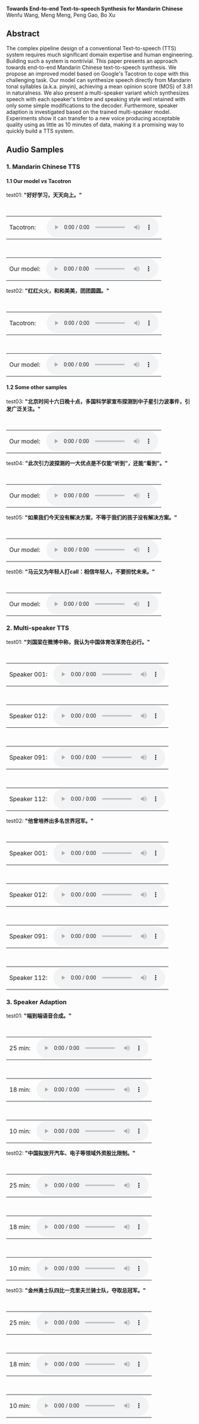 **Towards End-to-end Text-to-speech Synthesis for Mandarin Chinese**   
Wenfu Wang, Meng Meng, Peng Gao, Bo Xu

## Abstract
The complex pipeline design of a conventional Text-to-speech (TTS) system requires much significant domain expertise and human engineering. Building such a system is nontrivial. This paper presents an approach towards end-to-end Mandarin Chinese text-to-speech synthesis. We propose an improved model based on Google's Tacotron to cope with this challenging task. Our model can synthesize speech directly from Mandarin tonal syllables (a.k.a. pinyin), achieving a mean opinion score (MOS) of 3.81 in naturalness. We also present a multi-speaker variant which synthesizes speech with each speaker's timbre and speaking style well retained with only some simple modifications to the decoder. Furthermore, speaker adaption is investigated based on the trained multi-speaker model. Experiments show it can transfer to a new voice producing acceptable quality using as little as 10 minutes of data, making it a promising way to quickly build a TTS system.

## Audio Samples
### 1. Mandarin Chinese TTS
#### 1.1 Our model *vs* Tacotron

test01: **"好好学习，天天向上。"**
<table style="border: none;">
  <tr>
  <td style="border: none; vertical-align: middle;">Tacotron:&#160;&#160;&#160;</td>
  <td style="border: none; vertical-align: middle;"><audio controls=""><source src="demos/test01_tacotron.wav" /></audio></td>
  </tr>
</table>
 
<table style="border: none;">
  <tr>
  <td style="border: none; vertical-align: middle;">Our model:</td>
  <td style="border: none; vertical-align: middle;"><audio controls=""><source src="demos/test01_ours.wav" /></audio></td>
  </tr>
</table>

test02: **"红红火火，和和美美，团团圆圆。"**
<table style="border: none;">
  <tr>
  <td style="border: none; vertical-align: middle;">Tacotron:&#160;&#160;&#160;</td>
  <td style="border: none; vertical-align: middle;"><audio controls=""><source src="demos/test02_tacotron.wav" /></audio></td>
  </tr>
</table>

<table style="border: none;">
  <tr>
  <td style="border: none; vertical-align: middle;">Our model:</td>
  <td style="border: none; vertical-align: middle;"><audio controls=""><source src="demos/test02_ours.wav" /></audio></td>
  </tr>
</table>

#### 1.2 Some other samples

test03: **"北京时间十六日晚十点，多国科学家宣布探测到中子星引力波事件，引发广泛关注。"**
<table style="border: none;">
  <tr>
  <td style="border: none; vertical-align: middle;">Our model:</td>
  <td style="border: none; vertical-align: middle;"><audio controls=""><source src="demos/news06.wav" /></audio></td>
  </tr>
</table>

test04: **"此次引力波探测的一大优点是不仅能“听到”，还能“看到”。"**
<table style="border: none;">
  <tr>
  <td style="border: none; vertical-align: middle;">Our model:</td>
  <td style="border: none; vertical-align: middle;"><audio controls=""><source src="demos/news05.wav" /></audio></td>
  </tr>
</table>

test05: **"如果我们今天没有解决方案，不等于我们的孩子没有解决方案。"**
<table style="border: none;">
  <tr>
  <td style="border: none; vertical-align: middle;">Our model:</td>
  <td style="border: none; vertical-align: middle;"><audio controls=""><source src="demos/news07.wav" /></audio></td>
  </tr>
</table>

test06: **"马云又为年轻人打call：相信年轻人，不要担忧未来。"**
<table style="border: none;">
  <tr>
  <td style="border: none; vertical-align: middle;">Our model:</td>
  <td style="border: none; vertical-align: middle;"><audio controls=""><source src="demos/news08.wav" /></audio></td>
  </tr>
</table>

### 2. Multi-speaker TTS

test01: **"刘国梁在微博中称，我认为中国体育改革势在必行。"**
<table style="border: none;">
  <tr>
  <td style="border: none; vertical-align: middle;">Speaker 001:</td>
  <td style="border: none; vertical-align: middle;"><audio controls=""><source src="demos/multispk/news04_spk001.wav" /></audio></td>
  </tr>
</table>

<table style="border: none;">
  <tr>
  <td style="border: none; vertical-align: middle;">Speaker 012:</td>
  <td style="border: none; vertical-align: middle;"><audio controls=""><source src="demos/multispk/news04_spk012.wav" /></audio></td>
  </tr>
</table>

<table style="border: none;">
  <tr>
  <td style="border: none; vertical-align: middle;">Speaker 091:</td>
  <td style="border: none; vertical-align: middle;"><audio controls=""><source src="demos/multispk/news04_spk091.wav" /></audio></td>
  </tr>
</table>

<table style="border: none;">
  <tr>
  <td style="border: none; vertical-align: middle;">Speaker 112:</td>
  <td style="border: none; vertical-align: middle;"><audio controls=""><source src="demos/multispk/news04_spk112.wav" /></audio></td>
  </tr>
</table>

test02: **"他曾培养出多名世界冠军。"**
<table style="border: none;">
  <tr>
  <td style="border: none; vertical-align: middle;">Speaker 001:</td>
  <td style="border: none; vertical-align: middle;"><audio controls=""><source src="demos/multispk/test06_spk001.wav" /></audio></td>
  </tr>
</table>

<table style="border: none;">
  <tr>
  <td style="border: none; vertical-align: middle;">Speaker 012:</td>
  <td style="border: none; vertical-align: middle;"><audio controls=""><source src="demos/multispk/test06_spk012.wav" /></audio></td>
  </tr>
</table>

<table style="border: none;">
  <tr>
  <td style="border: none; vertical-align: middle;">Speaker 091:</td>
  <td style="border: none; vertical-align: middle;"><audio controls=""><source src="demos/multispk/test06_spk091.wav" /></audio></td>
  </tr>
</table>

<table style="border: none;">
  <tr>
  <td style="border: none; vertical-align: middle;">Speaker 112:</td>
  <td style="border: none; vertical-align: middle;"><audio controls=""><source src="demos/multispk/test06_spk112.wav" /></audio></td>
  </tr>
</table>

### 3. Speaker Adaption

test01: **"端到端语音合成。"**
<table style="border: none;">
  <tr>
  <td style="border: none; vertical-align: middle;">25 min:</td>
  <td style="border: none; vertical-align: middle;"><audio controls=""><source src="demos/adaption/test02_adpt_25min.wav" /></audio></td>
  </tr>
</table>

<table style="border: none;">
  <tr>
  <td style="border: none; vertical-align: middle;">18 min:</td>
  <td style="border: none; vertical-align: middle;"><audio controls=""><source src="demos/adaption/test02_adpt_18min.wav" /></audio></td>
  </tr>
</table>

<table style="border: none;">
  <tr>
  <td style="border: none; vertical-align: middle;">10 min:</td>
  <td style="border: none; vertical-align: middle;"><audio controls=""><source src="demos/adaption/test02_adpt_10min.wav" /></audio></td>
  </tr>
</table>

test02: **"中国拟放开汽车、电子等领域外资股比限制。"**
<table style="border: none;">
  <tr>
  <td style="border: none; vertical-align: middle;">25 min:</td>
  <td style="border: none; vertical-align: middle;"><audio controls=""><source src="demos/adaption/news03_adpt_25min.wav" /></audio></td>
  </tr>
</table>

<table style="border: none;">
  <tr>
  <td style="border: none; vertical-align: middle;">18 min:</td>
  <td style="border: none; vertical-align: middle;"><audio controls=""><source src="demos/adaption/news03_adpt_18min.wav" /></audio></td>
  </tr>
</table>

<table style="border: none;">
  <tr>
  <td style="border: none; vertical-align: middle;">10 min:</td>
  <td style="border: none; vertical-align: middle;"><audio controls=""><source src="demos/adaption/news03_adpt_10min.wav" /></audio></td>
  </tr>
</table>

test03: **"金州勇士队四比一克里夫兰骑士队，夺取总冠军。"**
<table style="border: none;">
  <tr>
  <td style="border: none; vertical-align: middle;">25 min:</td>
  <td style="border: none; vertical-align: middle;"><audio controls=""><source src="demos/adaption/test13_adpt_25min.wav" /></audio></td>
  </tr>
</table>

<table style="border: none;">
  <tr>
  <td style="border: none; vertical-align: middle;">18 min:</td>
  <td style="border: none; vertical-align: middle;"><audio controls=""><source src="demos/adaption/test13_adpt_18min.wav" /></audio></td>
  </tr>
</table>

<table style="border: none;">
  <tr>
  <td style="border: none; vertical-align: middle;">10 min:</td>
  <td style="border: none; vertical-align: middle;"><audio controls=""><source src="demos/adaption/test13_adpt_10min.wav" /></audio></td>
  </tr>
</table>
